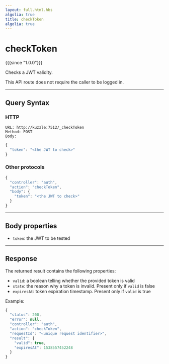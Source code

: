 ```yaml
---
layout: full.html.hbs
algolia: true
title: checkToken
algolia: true
---
```


# checkToken

{{{since "1.0.0"}}}

Checks a JWT validity.

This API route does not require the caller to be logged in.

---

## Query Syntax

### HTTP

```http
URL: http://kuzzle:7512/_checkToken
Method: POST  
Body:  
```

```js
{
  "token": "<the JWT to check>"
}
```

### Other protocols

```js
{
  "controller": "auth",
  "action": "checkToken",
  "body": {
    "token": "<the JWT to check>"
  }
}
```

---

## Body properties

* `token`: the JWT to be tested

---

## Response

The returned result contains the following properties:

* `valid`: a boolean telling whether the provided token is valid
* `state`: the reason why a token is invalid. Present only if `valid` is false
* `expiresAt`: token expiration timestamp. Present only if `valid` is true

Example:

```js
{
  "status": 200,
  "error": null,
  "controller": "auth",
  "action": "checkToken",
  "requestId": "<unique request identifier>",
  "result": {
    "valid": true,
    "expiresAt": 1538557452248
  }
}
```
